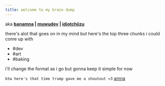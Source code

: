 ```yaml
---
title: welcome to my brain dump
---
```

aka **[banamna](https://banamnasplit.carrd.co/) | [muwudev](https://rainbow-price-a45.notion.site/Dev-Portfolio-1791de95cdb88009b104cc4e9d250194) | [idiotchiizu](https://www.instagram.com/idiotchiizu)**

there's alot that goes on in my mind but here's the top three chunks i could come up with

- #dev
- #art
- #baking

i'll change the format as i go but gonna keep it simple for now

`btw here's that time trump gave me a shoutout <3` [amna](https://www.youtube.com/watch?v=YRlO2FdyT5s)